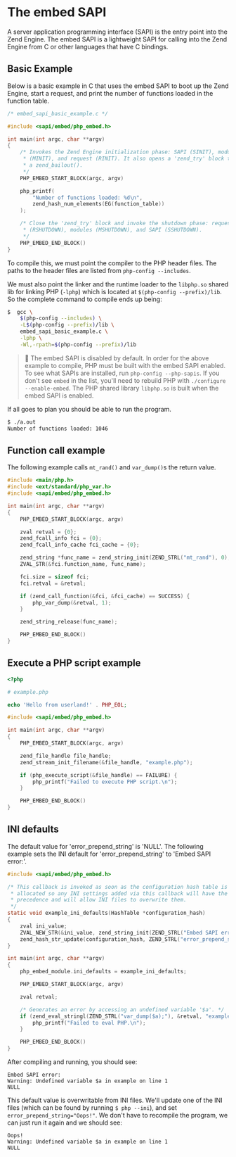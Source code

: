 # The embed SAPI

A server application programming interface (SAPI) is the entry point into the Zend Engine. The embed SAPI is a lightweight SAPI for calling into the Zend Engine from C or other languages that have C bindings.

## Basic Example

Below is a basic example in C that uses the embed SAPI to boot up the Zend Engine, start a request, and print the number of functions loaded in the function table.

```c
/* embed_sapi_basic_example.c */

#include <sapi/embed/php_embed.h>

int main(int argc, char **argv)
{
	/* Invokes the Zend Engine initialization phase: SAPI (SINIT), modules
	 * (MINIT), and request (RINIT). It also opens a 'zend_try' block to catch
	 * a zend_bailout().
	 */
	PHP_EMBED_START_BLOCK(argc, argv)

	php_printf(
		"Number of functions loaded: %d\n",
		zend_hash_num_elements(EG(function_table))
	);

	/* Close the 'zend_try' block and invoke the shutdown phase: request
	 * (RSHUTDOWN), modules (MSHUTDOWN), and SAPI (SSHUTDOWN).
	 */
	PHP_EMBED_END_BLOCK()
}
```

To compile this, we must point the compiler to the PHP header files. The paths to the header files are listed from `php-config --includes`.

We must also point the linker and the runtime loader to the `libphp.so` shared lib for linking PHP (`-lphp`) which is located at `$(php-config --prefix)/lib`. So the complete command to compile ends up being:

```bash
$  gcc \
	$(php-config --includes) \
	-L$(php-config --prefix)/lib \
	embed_sapi_basic_example.c \
	-lphp \
	-Wl,-rpath=$(php-config --prefix)/lib
```

> :memo: The embed SAPI is disabled by default. In order for the above example to compile, PHP must be built with the embed SAPI enabled. To see what SAPIs are installed, run `php-config --php-sapis`. If you don't see `embed` in the list, you'll need to rebuild PHP with `./configure --enable-embed`. The PHP shared library `libphp.so` is built when the embed SAPI is enabled.

If all goes to plan you should be able to run the program.

```bash
$ ./a.out
Number of functions loaded: 1046
```

## Function call example

The following example calls `mt_rand()` and `var_dump()`s the return value.

```c
#include <main/php.h>
#include <ext/standard/php_var.h>
#include <sapi/embed/php_embed.h>

int main(int argc, char **argv)
{
	PHP_EMBED_START_BLOCK(argc, argv)

	zval retval = {0};
	zend_fcall_info fci = {0};
	zend_fcall_info_cache fci_cache = {0};

	zend_string *func_name = zend_string_init(ZEND_STRL("mt_rand"), 0);
	ZVAL_STR(&fci.function_name, func_name);

	fci.size = sizeof fci;
	fci.retval = &retval;

	if (zend_call_function(&fci, &fci_cache) == SUCCESS) {
		php_var_dump(&retval, 1);
	}

	zend_string_release(func_name);

	PHP_EMBED_END_BLOCK()
}
```

## Execute a PHP script example

```php
<?php

# example.php

echo 'Hello from userland!' . PHP_EOL;
```

```c
#include <sapi/embed/php_embed.h>

int main(int argc, char **argv)
{
	PHP_EMBED_START_BLOCK(argc, argv)

	zend_file_handle file_handle;
	zend_stream_init_filename(&file_handle, "example.php");

	if (php_execute_script(&file_handle) == FAILURE) {
		php_printf("Failed to execute PHP script.\n");
	}

	PHP_EMBED_END_BLOCK()
}
```

## INI defaults

The default value for 'error_prepend_string' is 'NULL'. The following example sets the INI default for 'error_prepend_string' to 'Embed SAPI error:'.

```c
#include <sapi/embed/php_embed.h>

/* This callback is invoked as soon as the configuration hash table is
 * allocated so any INI settings added via this callback will have the lowest
 * precedence and will allow INI files to overwrite them.
 */
static void example_ini_defaults(HashTable *configuration_hash)
{
	zval ini_value;
	ZVAL_NEW_STR(&ini_value, zend_string_init(ZEND_STRL("Embed SAPI error:"), /* persistent */ 1));
	zend_hash_str_update(configuration_hash, ZEND_STRL("error_prepend_string"), &ini_value);
}

int main(int argc, char **argv)
{
	php_embed_module.ini_defaults = example_ini_defaults;

	PHP_EMBED_START_BLOCK(argc, argv)

	zval retval;

	/* Generates an error by accessing an undefined variable '$a'. */
	if (zend_eval_stringl(ZEND_STRL("var_dump($a);"), &retval, "example") == FAILURE) {
		php_printf("Failed to eval PHP.\n");
	}

	PHP_EMBED_END_BLOCK()
}
```

After compiling and running, you should see:

```
Embed SAPI error:
Warning: Undefined variable $a in example on line 1
NULL
```

This default value is overwritable from INI files. We'll update one of the INI files (which can be found by running `$ php --ini`), and set `error_prepend_string="Oops!"`. We don't have to recompile the program, we can just run it again and we should see:

```
Oops!
Warning: Undefined variable $a in example on line 1
NULL
```
